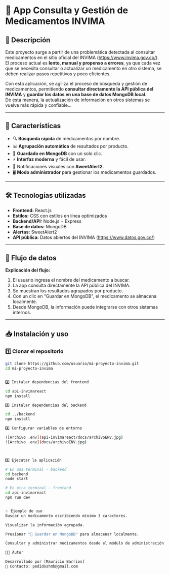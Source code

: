 # 💊 App Consulta y Gestión de Medicamentos INVIMA

## 📌 Descripción

Este proyecto surge a partir de una problemática detectada al consultar medicamentos en el sitio oficial del INVIMA (https://www.invima.gov.co/).  
El proceso actual es **lento, manual y propenso a errores**, ya que cada vez que se necesita consultar o actualizar un medicamento en otro sistema, se deben realizar pasos repetitivos y poco eficientes.

Con esta aplicación, se agiliza el proceso de búsqueda y gestión de medicamentos, permitiendo **consultar directamente la API pública del INVIMA** y **guardar los datos en una base de datos MongoDB local**.  
De esta manera, la actualización de información en otros sistemas se vuelve más rápida y confiable...

---

## 🚀 Características

- 🔍 **Búsqueda rápida** de medicamentos por nombre.
- 📊 **Agrupación automática** de resultados por producto.
- 💾 **Guardado en MongoDB** con un solo clic.
- ⚡ **Interfaz moderna** y fácil de usar.
- 🔔 Notificaciones visuales con **SweetAlert2**.
- 🖥 **Modo administrador** para gestionar los medicamentos guardados.

---

## 🛠 Tecnologías utilizadas

- **Frontend:** React.js
- **Estilos:** CSS con estilos en línea optimizados
- **Backend/API:** Node.js + Express
- **Base de datos:** MongoDB
- **Alertas:** SweetAlert2
- **API pública:** Datos abiertos del INVIMA (https://www.datos.gov.co/)

---

## 📂 Flujo de datos

**Explicación del flujo:**

1. El usuario ingresa el nombre del medicamento a buscar.
2. La app consulta directamente la API pública del INVIMA.
3. Se muestran los resultados agrupados por producto.
4. Con un clic en "Guardar en MongoDB", el medicamento se almacena localmente.
5. Desde MongoDB, la información puede integrarse con otros sistemas internos.

---

## 📥 Instalación y uso

### 1️⃣ Clonar el repositorio

```bash
git clone https://github.com/usuario/mi-proyecto-invima.git
cd mi-proyecto-invima


2️⃣ Instalar dependencias del frontend

cd api-invimareact
npm install

3️⃣ Instalar dependencias del backend

cd ../backend
npm install

4️⃣ Configurar variables de entorno

![Archivo .env](api-invimareact/docs/archivoENV.jpg)
![Archivo .env](docs/archivoENV.jpg)



5️⃣ Ejecutar la aplicación

# En una terminal - backend
cd backend
node start

# En otra terminal - frontend
cd api-invimareact
npm run dev


✨ Ejemplo de uso
Buscar un medicamento escribiendo mínimo 3 caracteres.

Visualizar la información agrupada.

Presionar "💾 Guardar en MongoDB" para almacenar localmente.

Consultar y administrar medicamentos desde el módulo de administración.

👨‍💻 Autor

Desarrollado por [Mauricio Barrios]
📧 Contacto: pedidoshmb@gmail.com



```
